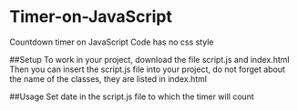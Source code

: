 # Timer-on-JavaScript
Countdown timer on JavaScript
Code has no css style

##Setup
To work in your project, download the file script.js and index.html
Then you can insert the script.js file into your project, do not forget about the name of the classes, they are listed in index.html

##Usage
Set date in the script.js file to which the timer will count
